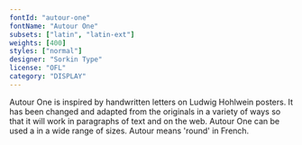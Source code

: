 ```yaml
---
fontId: "autour-one"
fontName: "Autour One"
subsets: ["latin", "latin-ext"]
weights: [400]
styles: ["normal"]
designer: "Sorkin Type"
license: "OFL"
category: "DISPLAY"
---
```


<p>
Autour One is inspired by handwritten letters on Ludwig Hohlwein posters. 
It has been changed and adapted from the originals in a variety of ways so that it will work in paragraphs of text and on the web. 
Autour One can be used a in a wide range of sizes. 
Autour means 'round' in French.
</p>
